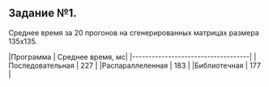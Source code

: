 ## Задание №1.

Среднее время за 20 прогонов на сгенерированных матрицах размера 135х135.

|Программа         | Среднее время, мс|
|------------------------------------|
|Последовательная  | 227 |
|Распараллеленная  | 183 |
|Библиотечная      | 177 |
